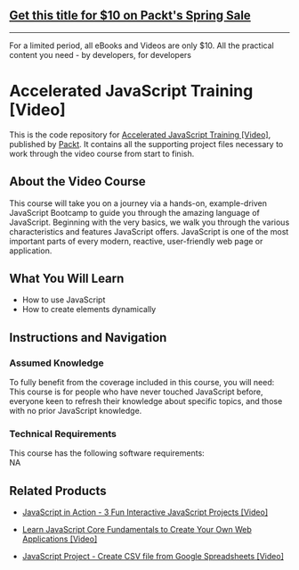 


## [Get this title for $10 on Packt's Spring Sale](https://www.packt.com/V12967?utm_source=github&utm_medium=packt-github-repo&utm_campaign=spring_10_dollar_2022)
-----
For a limited period, all eBooks and Videos are only $10. All the practical content you need \- by developers, for developers

# Accelerated JavaScript Training [Video]
This is the code repository for [Accelerated JavaScript Training [Video]](https://www.packtpub.com/application-development/javascript-project-create-csv-file-google-spreadsheets-video?utm_source=github&utm_medium=repository&utm_campaign=9781838825348), published by [Packt](https://www.packtpub.com/?utm_source=github). It contains all the supporting project files necessary to work through the video course from start to finish.
## About the Video Course
This course will take you on a journey via a hands-on, example-driven JavaScript Bootcamp to guide you through the amazing language of JavaScript. Beginning with the very basics, we walk you through the various characteristics and features JavaScript offers. JavaScript is one of the most important parts of every modern, reactive, user-friendly web page or application. 


<H2>What You Will Learn</H2>
<DIV class=book-info-will-learn-text>
<UL>
<LI>How to use JavaScript 
<LI>How to create elements dynamically </LI></UL></DIV>

## Instructions and Navigation
### Assumed Knowledge
To fully benefit from the coverage included in this course, you will need:<br/>
This course is for people who have never touched JavaScript before, everyone keen to refresh their knowledge about specific topics, and those with no prior JavaScript knowledge.
### Technical Requirements
This course has the following software requirements:<br/>
NA

## Related Products
* [JavaScript in Action - 3 Fun Interactive JavaScript Projects [Video]](https://www.packtpub.com/application-development/javascript-project-create-csv-file-google-spreadsheets-video?utm_source=github&utm_medium=repository&utm_campaign=9781838825348)

* [Learn JavaScript Core Fundamentals to Create Your Own Web Applications [Video]](https://www.packtpub.com/application-development/javascript-project-create-csv-file-google-spreadsheets-video?utm_source=github&utm_medium=repository&utm_campaign=9781838825348)

* [JavaScript Project - Create CSV file from Google Spreadsheets [Video]](https://www.packtpub.com/application-development/javascript-project-create-csv-file-google-spreadsheets-video?utm_source=github&utm_medium=repository&utm_campaign=9781838825348)

